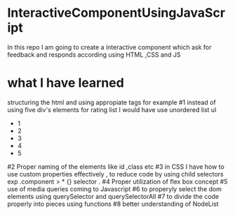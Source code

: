 # InteractiveComponentUsingJavaScript
In this repo I am going to create a interactive component which ask for feedback and responds according using HTML ,CSS and JS


# what I have learned
structuring the html and using appropiate tags for example
#1 instead of using five div's elements for rating list I would have use unordered list ul 
<ul> 
    <li>1</li>
    <li>2</li>
    <li>3</li>
    <li>4</li>
    <li>5</li>
</ul>
#2 Proper naming of the elements like id ,class etc
#3 in CSS I have how to use custom properties effectively , to reduce code by using child selectors exp
.component > * {} selector . 
#4 Proper utilization of flex box concept 
#5 use of media queries 
coming to Javascript
#6 to properyly select the dom elements using querySelector and querySelectorAll
#7 to divide the code properly into pieces using functions
#8 better understanding of NodeList